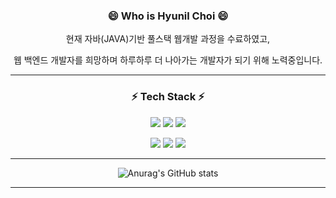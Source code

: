 <div align="center">
  
### 😄 Who is Hyunil Choi 😄
현재 자바(JAVA)기반 풀스택 웹개발 과정을 수료하였고,

웹 백엔드 개발자를 희망하며 하루하루 더 나아가는 개발자가 되기 위해 노력중입니다. 




-------------
### ⚡ Tech Stack ⚡
<img src="https://img.shields.io/badge/JAVA-6DB33F?style=flat&logo=JAVA&logoColor=Black"/> <img src="https://img.shields.io/badge/Spring-6DB33F?style=flat&logo=Spring&logoColor=DDEEDD"/> <img src="https://img.shields.io/badge/CSS3-1572B6?style=flat&logo=CSS3&logoColor=Black"/>

<img src="https://img.shields.io/badge/HTML5-E34F26?style=flat&logo=HTML5&logoColor=DDEEDD"/> <img src="https://img.shields.io/badge/javaScript-F7DE1E?style=flat&logo=JavaScript&logoColor=DDEEDD"/> <img src="https://img.shields.io/badge/Oracle-F80000?style=flat&logo=Oracle&logoColor=Black"/>
<!--<img src="https://img.shields.io/badge/GitHub-181717?style=flat&logo=GitHub&logoColor=Black"/>
-->

-------------

![Anurag's GitHub stats](https://github-readme-stats.vercel.app/api?username=Hyunilll&show_icons=true&theme=gruvbox)

-------------

</div>

